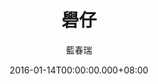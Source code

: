---
issue: 156
title: 礐仔
author: 藍春瑞
date: 2016-01-14T00:00:00.000+08:00
topic: 懷想
difficulty: 2
wikidata: Q98095519
wikidata_link: https://www.wikidata.org/wiki/Q98095519
author_wikidata_link: https://www.wikidata.org/wiki/Q98096370
author_wikidata: Q98096370
---